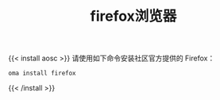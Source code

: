 ﻿---
id: 1088
title: "firefox浏览器"
weight: 1088
version: "68.12.4-1"
updateTime: "2022-07-01T16:47:17"
debName: "http://113.24.212.22:8090/upload/file/firefox_68.12.4-1_loongarch64.deb"
debSize: "49.3MB"
command: "firefox %u"
compatibility: 4
---

{{< install aosc >}}
请使用如下命令安装社区官方提供的 Firefox：

```
oma install firefox
```
{{< /install >}}